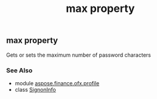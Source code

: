 ﻿---
title: max property
second_title: Aspose.Finance for Python via .NET API References
description: 
type: docs
weight: 110
url: /python-net/aspose.finance.ofx.profile/signoninfo/max/
is_root: false
---

## max property


Gets or sets the maximum number of password characters

### See Also
* module [aspose.finance.ofx.profile](../../)
* class [SignonInfo](/finance/python-net/aspose.finance.ofx.profile/signoninfo)
